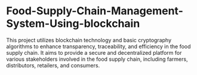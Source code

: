 # Food-Supply-Chain-Management-System-Using-blockchain
This project utilizes blockchain technology and basic cryptography algorithms to enhance transparency, traceability, and efficiency in the food supply chain. It aims to provide a secure and decentralized platform for various stakeholders involved in the food supply chain, including farmers, distributors, retailers, and consumers.
